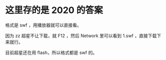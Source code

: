 # 这里存的是 2020 的答案

格式是 swf ，用播放器就可以直接看。

因为 zz 超星不让下载，就 F12 ，然后 Network 里可以看到 1.swf ，直接下载下来就行。

目前超星还在用 flash，所以格式都是 swf 的。
